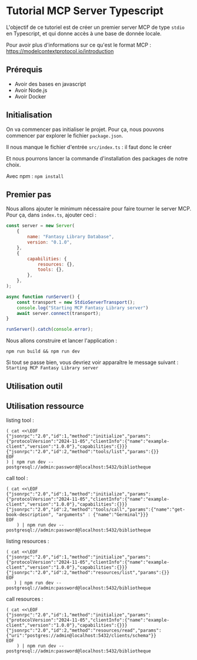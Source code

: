 # Tutorial MCP Server Typescript

L'objectif de ce tutoriel est de créer un premier server MCP de type `stdio` en Typescript, et qui donne accès à une base de donnée locale.

Pour avoir plus d'informations sur ce qu'est le format MCP : https://modelcontextprotocol.io/introduction

## Prérequis

- Avoir des bases en javascript
- Avoir Node.js
- Avoir Docker

## Initialisation

On va commencer pas initialiser le projet. Pour ça, nous pouvons commencer par explorer le fichier `package.json`.

Il nous manque le fichier d'entrée `src/index.ts` : il faut donc le créer

Et nous pourrons lancer la commande d'installation des packages de notre choix.

Avec npm : `npm install`

## Premier pas

Nous allons ajouter le minimum nécessaire pour faire tourner le server MCP.
Pour ça, dans `index.ts`, ajouter ceci : 

```javascript
const server = new Server(
    {
        name: "Fantasy Library Database",
        version: "0.1.0",
    },
    {
        capabilities: {
            resources: {},
            tools: {},
        },
    },
);

async function runServer() {
    const transport = new StdioServerTransport();
    console.log("Starting MCP Fantasy Library server")
    await server.connect(transport);
}

runServer().catch(console.error);
```

Nous allons construire et lancer l'application : 

`npm run build && npm run dev`

Si tout se passe bien, vous devriez voir apparaître le message suivant : 
`Starting MCP Fantasy Library server`

## Utilisation outil

## Utilisation ressource

listing tool : 
```
( cat <<\EOF
{"jsonrpc":"2.0","id":1,"method":"initialize","params":{"protocolVersion":"2024-11-05","clientInfo":{"name":"example-client","version":"1.0.0"},"capabilities":{}}}
{"jsonrpc":"2.0","id":2,"method":"tools/list","params":{}}
EOF
) | npm run dev -- postgresql://admin:password@localhost:5432/bibliotheque
```

call tool :
```
( cat <<\EOF
{"jsonrpc":"2.0","id":1,"method":"initialize","params":{"protocolVersion":"2024-11-05","clientInfo":{"name":"example-client","version":"1.0.0"},"capabilities":{}}}
{"jsonrpc":"2.0","id":2,"method":"tools/call","params":{"name":"get-book-description", "arguments" : {"name":"Germinal"}}}
EOF
    ) | npm run dev -- postgresql://admin:password@localhost:5432/bibliotheque
```

listing resources :
```
( cat <<\EOF
{"jsonrpc":"2.0","id":1,"method":"initialize","params":{"protocolVersion":"2024-11-05","clientInfo":{"name":"example-client","version":"1.0.0"},"capabilities":{}}}
{"jsonrpc":"2.0","id":2,"method":"resources/list","params":{}}
EOF
   ) | npm run dev -- postgresql://admin:password@localhost:5432/bibliotheque
```

call resources :
```
( cat <<\EOF
{"jsonrpc":"2.0","id":1,"method":"initialize","params":{"protocolVersion":"2024-11-05","clientInfo":{"name":"example-client","version":"1.0.0"},"capabilities":{}}}
{"jsonrpc":"2.0","id":2,"method":"resources/read","params":{"uri":"postgres://admin@localhost:5432/clients/schema"}}
EOF
    ) | npm run dev -- postgresql://admin:password@localhost:5432/bibliotheque
```